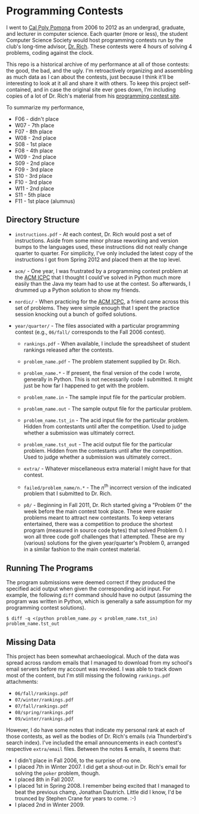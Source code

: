 # Programming Contests

I went to [Cal Poly Pomona](http://www.csupomona.edu/) from 2006 to 2012 as an undergrad, graduate, and lecturer in computer science.  Each quarter (more or less), the student Computer Science Society would host programming contests run by the club's long-time advisor, [Dr. Rich](http://www.csupomona.edu/~carich/).  These contests were 4 hours of solving 4 problems, coding against the clock.

This repo is a historical archive of my performance at all of those contests: the good, the bad, and the ugly.  I'm retroactively organizing and assembling as much data as I can about the contests, just because I think it'll be interesting to look at it all and share it with others.  To keep this project self-contained, and in case the original site ever goes down, I'm including copies of a lot of Dr. Rich's material from his [programming contest site](http://www.csupomona.edu/~carich/programming_contests/).

To summarize my performance,

* F06 - didn't place
* W07 - 7th place
* F07 - 8th place
* W08 - 2nd place
* S08 - 1st place
* F08 - 4th place
* W09 - 2nd place
* S09 - 2nd place
* F09 - 3rd place
* S10 - 3rd place
* F10 - 3rd place
* W11 - 2nd place
* S11 - 5th place
* F11 - 1st place (alumnus)

## Directory Structure

* `instructions.pdf` - At each contest, Dr. Rich would post a set of instructions.  Aside from some minor phrase reworking and version bumps to the languages used, these instructions did not really change quarter to quarter.  For simplicity, I've only included the latest copy of the instructions I got from Spring 2012 and placed them at the top level.

* `acm/` - One year, I was frustrated by a programming contest problem at the [ACM ICPC](http://icpc.baylor.edu/) that I thought I could've solved in Python much more easily than the Java my team had to use at the contest.  So afterwards, I drummed up a Python solution to show my friends.

* `nordic/` - When practicing for the [ACM ICPC](http://icpc.baylor.edu/), a friend came across this set of problems.  They were simple enough that I spent the practice session knocking out a bunch of golfed solutions.

* `year/quarter/` - The files associated with a particular programming contest (e.g., `06/fall/` corresponds to the Fall 2006 contest).

  * `rankings.pdf` - When available, I include the spreadsheet of student rankings released after the contests.

  * `problem_name.pdf` - The problem statement supplied by Dr. Rich.

  * `problem_name.*` - If present, the final version of the code I wrote, generally in Python.  This is not necessarily code I submitted.  It might just be how far I happened to get with the problem.

  * `problem_name.in` - The sample input file for the particular problem.

  * `problem_name.out` - The sample output file for the particular problem.

  * `problem_name.tst_in` - The acid input file for the particular problem.  Hidden from contestants until after the competition.  Used to judge whether a submission was ultimately correct.

  * `problem_name.tst_out` - The acid output file for the particular problem.  Hidden from the contestants until after the competition.  Used to judge whether a submission was ultimately correct..

  * `extra/` - Whatever miscellaneous extra material I might have for that contest.

  * `failed/problem_name/n.*` - The _n_<sup>th</sup> incorrect version of the indicated problem that I submitted to Dr. Rich.

  * `p0/` - Beginning in Fall 2011, Dr. Rich started giving a "Problem 0" the week before the main contest took place.  These were easier problems meant to attract new contestants.  To keep veterans entertained, there was a competition to produce the shortest program (measured in source code bytes) that solved Problem 0.  I won all three code golf challenges that I attempted.  These are my (various) solutions for the given year/quarter's Problem 0, arranged in a similar fashion to the main contest material.

## Running The Programs

The program submissions were deemed correct if they produced the specified acid output when given the corresponding acid input.  For example, the following `diff` command should have no output (assuming the program was written in Python, which is generally a safe assumption for my programming contest solutions).

```
$ diff -q <(python problem_name.py < problem_name.tst_in) problem_name.tst_out
```

## Missing Data

This project has been somewhat archaeological.  Much of the data was spread across random emails that I managed to download from my school's email servers before my account was revoked.  I was able to track down most of the content, but I'm still missing the following `rankings.pdf` attachments:

* `06/fall/rankings.pdf`
* `07/winter/rankings.pdf`
* `07/fall/rankings.pdf`
* `08/spring/rankings.pdf`
* `09/winter/rankings.pdf`

However, I do have some notes that indicate my personal rank at each of those contests, as well as the bodies of Dr. Rich's emails (via Thunderbird's search index).  I've included the email announcements in each contest's respective `extra/email` files.  Between the notes & emails, it seems that:

* I didn't place in Fall 2006, to the surprise of no one.
* I placed 7th in Winter 2007.  I did get a shout-out in Dr. Rich's email for solving the `poker` problem, though.
* I placed 8th in Fall 2007.
* I placed 1st in Spring 2008.  I remember being excited that I managed to beat the previous champ, Jonathan Dautrich.  Little did I know, I'd be trounced by Stephen Crane for years to come.  :-)
* I placed 2nd in Winter 2009.
